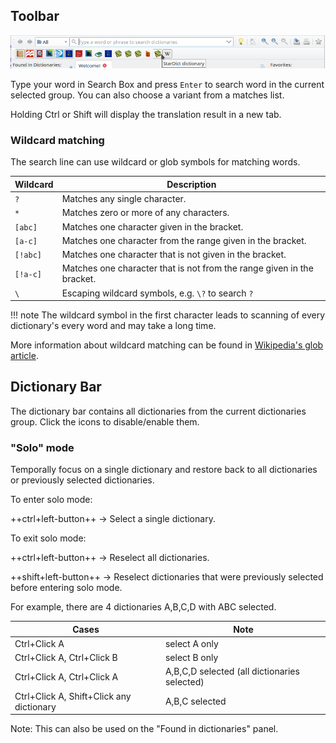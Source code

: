 ## Toolbar
![toolbar](img/toolbar.webp)

Type your word in Search Box and press `Enter` to search word in the current selected group. You can also choose a variant from a matches list.

Holding Ctrl or Shift will display the translation result in a new tab.

### Wildcard matching

The search line can use wildcard or glob symbols for matching words.  

| Wildcard | Description                                                            | 
|----------|------------------------------------------------------------------------|
| `?`      | Matches any single character.                                          |
| `*`      | Matches zero or more of any characters.                                |
| `[abc]`  | Matches one character given in the bracket.                            |
| `[a-c]`  | Matches one character from the range given in the bracket.             |
| `[!abc]` | Matches one character that is not given in the bracket.                |
| `[!a-c]` | Matches one character that is not from the range given in the bracket. |
| `\`      | Escaping wildcard symbols, e.g. `\?` to search `?`                     |

!!! note
    The wildcard symbol in the first character leads to scanning of every dictionary's every word and may take a long time.

More information about wildcard matching can be found in [Wikipedia's glob article](https://en.wikipedia.org/wiki/Glob_(programming)).


## Dictionary Bar

The dictionary bar contains all dictionaries from the current dictionaries group. Click the icons to disable/enable them.

### "Solo" mode

Temporally focus on a single dictionary and restore back to all dictionaries or previously selected dictionaries.

To enter solo mode:

++ctrl+left-button++ -> Select a single dictionary.

To exit solo mode:

++ctrl+left-button++ -> Reselect all dictionaries.

++shift+left-button++ -> Reselect dictionaries that were previously selected before entering solo mode.

For example, there are 4 dictionaries A,B,C,D with ABC selected.

| Cases                                    | Note                                         |
|------------------------------------------|----------------------------------------------|
| Ctrl+Click A                             | select A only                                |
| Ctrl+Click A, Ctrl+Click B               | select B only                                |
| Ctrl+Click A, Ctrl+Click A               | A,B,C,D selected (all dictionaries selected) |
| Ctrl+Click A, Shift+Click any dictionary | A,B,C selected                               |

Note: This can also be used on the "Found in dictionaries" panel.

